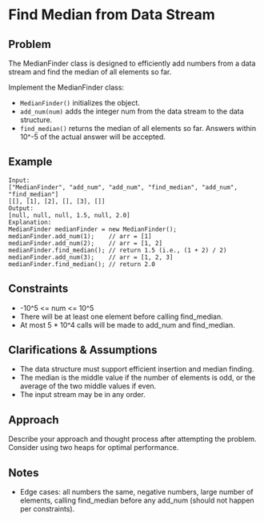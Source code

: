 # Find Median from Data Stream

## Problem
The MedianFinder class is designed to efficiently add numbers from a data stream and find the median of all elements so far.

Implement the MedianFinder class:
- `MedianFinder()` initializes the object.
- `add_num(num)` adds the integer num from the data stream to the data structure.
- `find_median()` returns the median of all elements so far. Answers within 10^-5 of the actual answer will be accepted.

## Example
```
Input:
["MedianFinder", "add_num", "add_num", "find_median", "add_num", "find_median"]
[[], [1], [2], [], [3], []]
Output:
[null, null, null, 1.5, null, 2.0]
Explanation:
MedianFinder medianFinder = new MedianFinder();
medianFinder.add_num(1);    // arr = [1]
medianFinder.add_num(2);    // arr = [1, 2]
medianFinder.find_median(); // return 1.5 (i.e., (1 + 2) / 2)
medianFinder.add_num(3);    // arr = [1, 2, 3]
medianFinder.find_median(); // return 2.0
```

## Constraints
- -10^5 <= num <= 10^5
- There will be at least one element before calling find_median.
- At most 5 * 10^4 calls will be made to add_num and find_median.

## Clarifications & Assumptions
- The data structure must support efficient insertion and median finding.
- The median is the middle value if the number of elements is odd, or the average of the two middle values if even.
- The input stream may be in any order.

## Approach
Describe your approach and thought process after attempting the problem. Consider using two heaps for optimal performance.

## Notes
- Edge cases: all numbers the same, negative numbers, large number of elements, calling find_median before any add_num (should not happen per constraints). 